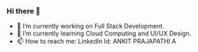 ### Hi there 👋
- 🔭 I’m currently working on Full Stack Development.
- 🌱 I’m currently learning Cloud Computing and UI/UX Design.
- 📫 How to reach me: Linkedln Id: ANKIT PRAJAPATHI A

